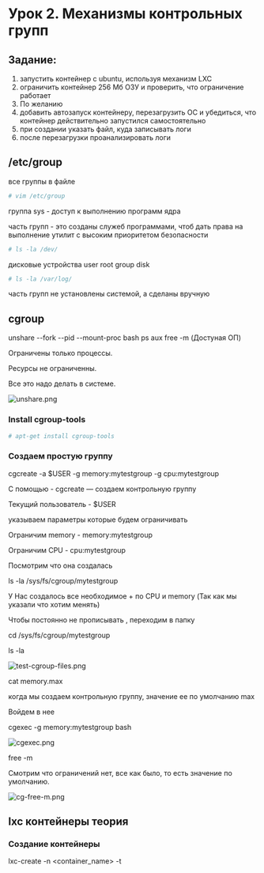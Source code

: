 # Урок 2. Механизмы контрольных групп

## Задание:

1. запустить контейнер с ubuntu, используя механизм LXC
2. ограничить контейнер 256 Мб ОЗУ и проверить, что ограничение работает
3. По желанию
4. добавить автозапуск контейнеру, перезагрузить ОС и убедиться, что контейнер действительно запустился самостоятельнo
5. при создании указать файл, куда записывать логи
6. после перезагрузки проанализировать логи

## /etc/group

все группы в файле

```bash
# vim /etc/group
```

группа sys - доступ к выполнению программ ядра

часть групп - это созданы служеб программами, чтоб дать права на выполнение утилит с высоким приоритетом безопасности

```bash
# ls -la /dev/
```

дисковые устройства
user root
group disk

```bash
# ls -la /var/log/
```

часть групп не установлены системой, а сделаны вручную

## cgroup

unshare --fork --pid --mount-proc bash
ps aux
free -m (Достунaя ОП)

Ограничены только процессы.

Ресурсы не ограниченны.

Все это надо делать в системе.

![unshare.png](./img/unshare.png)

### Install cgroup-tools

```bash
# apt-get install cgroup-tools
```

### Создаем простую группу

cgcreate -a $USER -g memory:mytestgroup -g cpu:mytestgroup

С помощью - cgcreate — создаем контрольную группу

Текущий пользователь - $USER

указываем параметры которые будем ограничивать

Ограничим memory - memory:mytestgroup

Ограничим CPU - cpu:mytestgroup

Посмотрим что она создалась

ls -la /sys/fs/cgroup/mytestgroup

У Нас создалось все необходимое + по CPU и memory (Так как мы указали что хотим менять)

Чтобы постоянно не прописывать , переходим в папку

cd /sys/fs/cgroup/mytestgroup

ls -la

![test-cgroup-files.png](./img/test-cgroup-files.png)

cat memory.max

когда мы создаем контрольную группу, значение ее по умолчанию max

Войдем в нее

cgexec -g memory:mytestgroup bash

![cgexec.png](./img/cgexec.png)

free -m

Смотрим что ограничений нет, все как было, то есть значение по умолчанию.

![cg-free-m.png](./img/cg-free-m.png)

## lxc контейнеры теория

### Создание контейнеры

lxc-create -n <container_name> -t <template>: Создает новый контейнер с указанным именем, используя указанный шаблон.

### Управление контейнером:

lxc-start -n <container_name>: Запускает контейнер.
lxc-stop -n <container_name>: Останавливает контейнер.
lxc-restart -n <container_name>: Перезапускает контейнер.
lxc-destroy -n <container_name>: Удаляет контейнер.

### Получение информации о контейнере:

lxc-info -n <container_name>: Выводит информацию о состоянии и конфигурации контейнера.
lxc-ls -f: Выводит список всех контейнеров на системе.

### Управление сетью:

lxc-network create <network_name>: Создает новую сеть для контейнеров.
lxc-network delete <network_name>: Удаляет сеть контейнеров.
lxc-network list: Выводит список сетей контейнеров.

### Работа с образами:

lxc-image list: Выводит список доступных образов контейнеров.
lxc-image import <image_file> <alias>: Импортирует образ контейнера из файла.
lxc-image delete <alias>: Удаляет образ контейнера по его псевдониму.

### Управление хранением:

lxc-storage list: Выводит список доступных хранилищ контейнеров.
lxc-storage create <storage_pool> <path> <driver>: Создает новое хранилище для контейнеров с указанными параметрами.
lxc-storage delete <storage_pool>: Удаляет хранилище контейнеров.

Это лишь некоторые из основных команд LXC. Существует еще множество других команд и опций для управления контейнерами в LXC. Рекомендуется ознакомиться с официальной документацией LXC или выполнить команду lxc-help для получения полного списка команд и дополнительной информации.

## lxc контейнеры практика

### Установка lxc

```bash
# apt update
# apt-get install lxc debootstrap bridge-utils lxc-templates
# apt-get install lxd-installer
# lxd init
# lxc storage list
```

lxd init(Здесь просто нажимаем на Enter что установились значения по умолчанию)

### Проверяем

lxc storage list

![lcx-installed.png](./img/lcx-installed.png)

lxc network list

ip a

![lxc-network.png](./img/lxc-network.png)

### Создаем lxc контейнер

lxc-create -n test123 -t ubuntu --создаем контейнер

lxc-start -n test123 -- запускаем

lxc-attach -n test123 -- войдем в него

![ps-into-lxc.png](./img/ps-into-lxc.png)

free -m —проверяем пямять

exit -- выходим

lxc-stop -n test123 - -закрываем

![memory-lxc-before.png](./img/memory-lxc-before.png)

### Ограничиваем lxc контейнер

```bash
# vim /var/lib/lxc/test123/config-открываем
lxc.rootfs.path = dir:/var/lib/lxc/test1234/rootfs — путь
lxc.uts.name = test1234 -- имя

Network configuration — Конфегурация сети
.
.
.
lxc.cgroup2.memory.max = 256M -- ограничиваем(В режиме Вставка делаем запись)

:wq -- сохраняем и выходим(в режиме Записи)
```

![vim-config.png](./img/vim-config.png)

проверяем конфиг lxc контейнера test123

![cat-config.png](./img/cat-config.png)

lxc-start -n test123 -- запускаем

lxc-attach -n test123 -- войдем в него

free -m -- проверяем пямять

![memory-after.png](./img/memory-after.png)

!!!Видим что наше ограничение работает!!!
